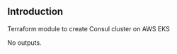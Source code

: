 ## Introduction
Terraform module to create Consul cluster on AWS EKS

<!-- BEGIN_TF_DOCS -->
No outputs.
<!-- END_TF_DOCS -->